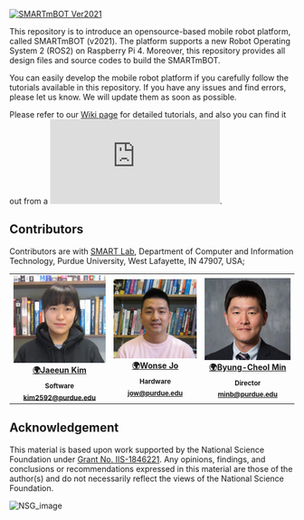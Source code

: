 [![SMARTmBOT Ver2021](https://yt-embed.herokuapp.com/embed?v=cn3vcqFgf90)](https://www.youtube.com/watch?v=cn3vcqFgf90 "SMARTmBOT Ver2021")


This repository is to introduce an opensource-based mobile robot platform, called SMARTmBOT (v2021). The platform supports a new Robot Operating System 2 (ROS2) on Raspberry Pi 4. Moreover, this repository provides all design files and source codes to build the SMARTmBOT.

You can easily develop the mobile robot platform if you carefully follow the tutorials available in this repository. If you have any issues and find errors, please let us know. We will update them as soon as possible.

Please refer to our [Wiki page](https://github.com/SMARTlab-Purdue/SMARTmBOT/wiki) for detailed tutorials, and also you can find it out from a ![SMARTmBOT's manual](https://github.com/SMARTlab-Purdue/SMARTmBOT/blob/main/Documents/SMARTmBOT_Manual.pdf). 



## Contributors
Contributors are with [SMART Lab](http://www.smart-laboratory.org/index.html), Department of Computer and Information Technology, Purdue University, West Lafayette, IN 47907, USA;<br />

<table>
  <tr>


<td align="center"><a href="http://www.smart-laboratory.org/group/Jaeeun_Kim.html"><img src="https://github.com/SMARTlab-Purdue/SMARTmBOT/blob/main/media/people/Jaeeun_Kim.jpg" width="200px;" alt=""/><br />
              <sub><b><a href="http://www.smart-laboratory.org/group/Jaeeun_Kim.html" title="personal_website">🌍Jaeeun Kim</b></sub></a><br />
<sub><b>Software</b></sub></a><br />
<sub><b><a href="mailto: kim2592@purdue.edu" title="contact">kim2592@purdue.edu </a></b></sub></a><br />

<td align="center"><a href="http://www.smart-laboratory.org/group/Wonse_Jo.html"><img src="https://github.com/SMARTlab-Purdue/SMARTmBOT/blob/main/media/people/Wonse_Jo.png" width="200px;" alt=""/><br />
          <sub><b><a href="http://www.smart-laboratory.org/group/Wonse_Jo.html" title="personal_website">🌍Wonse Jo</b></sub></a><br />
<sub><b>Hardware</b></sub></a><br />
<sub><b><a href="mailto: jow@purdue.edu" title="contact">jow@purdue.edu</a></b></sub></a><br />
</td>
<td align="center"><a href="http://www.smart-laboratory.org/group/bcm.html"><img src="https://github.com/SMARTlab-Purdue/SMARTmBOT/blob/main/media/people/Byung-Cheol_Min.png" width="200px;" alt=""/><br />
  <sub><b><a href="http://www.smart-laboratory.org/group/bcm.html" title="personal_website">🌍Byung-Cheol Min</b></sub></a><br />
<sub><b>Director</b></sub></a><br />
<sub><b><a href="mailto: minb@purdue.edu" title="contact">minb@purdue.edu</a></b></sub></a><br />

  </tr>

</table>


## Acknowledgement

This material is based upon work supported by the National Science Foundation under [Grant No. IIS-1846221](https://www.nsf.gov/awardsearch/showAward?AWD_ID=1846221&HistoricalAwards=false&_ga=2.259294090.1882798323.1621529444-1742909408.1612301322). Any opinions, findings, and conclusions or recommendations expressed in this material are those of the author(s) and do not necessarily reflect the views of the National Science Foundation.

![NSG_image](https://github.com/SMARTlab-Purdue/SMARTmBOT/blob/main/media/nsf.jpg)

